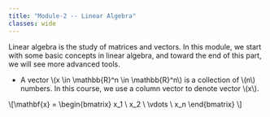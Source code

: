 ```yaml
---
title: "Module-2 -- Linear Algebra"
classes: wide
---
```


Linear algebra is the study of matrices and vectors. In this module, we start with some basic concepts in linear algebra, and toward the end of this part, we will see more advanced tools. 
* A vector \\(x \in \mathbb{R}^n \in \mathbb{R}^n\\) is a collection of \\(n\\) numbers. In this course, we use a column vector to denote vector \\(x\\).

\\[\mathbf{x} = \begin{bmatrix}
x_1 \\
x_2 \\
\vdots \\
x_n
\end{bmatrix} \\]
